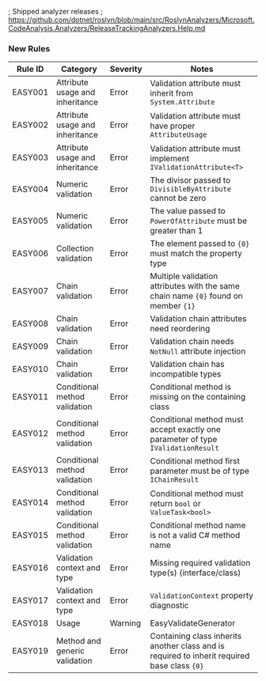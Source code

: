 ; Shipped analyzer releases
; https://github.com/dotnet/roslyn/blob/main/src/RoslynAnalyzers/Microsoft.CodeAnalysis.Analyzers/ReleaseTrackingAnalyzers.Help.md

### New Rules

Rule ID | Category | Severity | Notes
--------|----------|----------|-------
EASY001 | Attribute usage and inheritance | Error | Validation attribute must inherit from `System.Attribute`
EASY002 | Attribute usage and inheritance | Error | Validation attribute must have proper `AttributeUsage`
EASY003 | Attribute usage and inheritance | Error | Validation attribute must implement `IValidationAttribute<T>`
EASY004 | Numeric validation | Error | The divisor passed to `DivisibleByAttribute` cannot be zero
EASY005 | Numeric validation | Error | The value passed to `PowerOfAttribute` must be greater than 1
EASY006 | Collection validation | Error | The element passed to `{0}` must match the property type
EASY007 | Chain validation | Error | Multiple validation attributes with the same chain name `{0}` found on member `{1}`
EASY008 | Chain validation | Error | Validation chain attributes need reordering
EASY009 | Chain validation | Error | Validation chain needs `NotNull` attribute injection
EASY010 | Chain validation | Error | Validation chain has incompatible types
EASY011 | Conditional method validation | Error | Conditional method is missing on the containing class
EASY012 | Conditional method validation | Error | Conditional method must accept exactly one parameter of type `IValidationResult`
EASY013 | Conditional method validation | Error | Conditional method first parameter must be of type `IChainResult`
EASY014 | Conditional method validation | Error | Conditional method must return `bool` or `ValueTask<bool>`
EASY015 | Conditional method validation | Error | Conditional method name is not a valid C# method name
EASY016 | Validation context and type | Error | Missing required validation type(s) (interface/class)
EASY017 | Validation context and type | Error | `ValidationContext` property diagnostic
EASY018 | Usage | Warning | EasyValidateGenerator
EASY019 | Method and generic validation | Error | Containing class inherits another class and is required to inherit required base class `{0}`